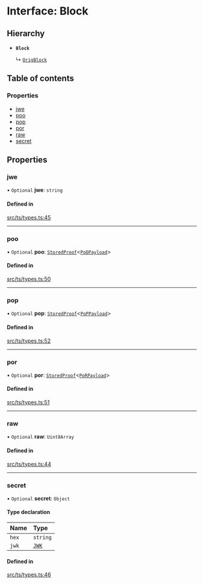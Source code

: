 # Interface: Block

## Hierarchy

- **`Block`**

  ↳ [`OrigBlock`](OrigBlock.md)

## Table of contents

### Properties

- [jwe](Block.md#jwe)
- [poo](Block.md#poo)
- [pop](Block.md#pop)
- [por](Block.md#por)
- [raw](Block.md#raw)
- [secret](Block.md#secret)

## Properties

### jwe

• `Optional` **jwe**: `string`

#### Defined in

[src/ts/types.ts:45](https://gitlab.com/i3-market/code/wp3/t3.2/conflict-resolution/non-repudiation-library/-/blob/2c9bb24/src/ts/types.ts#L45)

___

### poo

• `Optional` **poo**: [`StoredProof`](StoredProof.md)<[`PoOPayload`](PoOPayload.md)\>

#### Defined in

[src/ts/types.ts:50](https://gitlab.com/i3-market/code/wp3/t3.2/conflict-resolution/non-repudiation-library/-/blob/2c9bb24/src/ts/types.ts#L50)

___

### pop

• `Optional` **pop**: [`StoredProof`](StoredProof.md)<[`PoPPayload`](PoPPayload.md)\>

#### Defined in

[src/ts/types.ts:52](https://gitlab.com/i3-market/code/wp3/t3.2/conflict-resolution/non-repudiation-library/-/blob/2c9bb24/src/ts/types.ts#L52)

___

### por

• `Optional` **por**: [`StoredProof`](StoredProof.md)<[`PoRPayload`](PoRPayload.md)\>

#### Defined in

[src/ts/types.ts:51](https://gitlab.com/i3-market/code/wp3/t3.2/conflict-resolution/non-repudiation-library/-/blob/2c9bb24/src/ts/types.ts#L51)

___

### raw

• `Optional` **raw**: `Uint8Array`

#### Defined in

[src/ts/types.ts:44](https://gitlab.com/i3-market/code/wp3/t3.2/conflict-resolution/non-repudiation-library/-/blob/2c9bb24/src/ts/types.ts#L44)

___

### secret

• `Optional` **secret**: `Object`

#### Type declaration

| Name | Type |
| :------ | :------ |
| `hex` | `string` |
| `jwk` | [`JWK`](JWK.md) |

#### Defined in

[src/ts/types.ts:46](https://gitlab.com/i3-market/code/wp3/t3.2/conflict-resolution/non-repudiation-library/-/blob/2c9bb24/src/ts/types.ts#L46)
